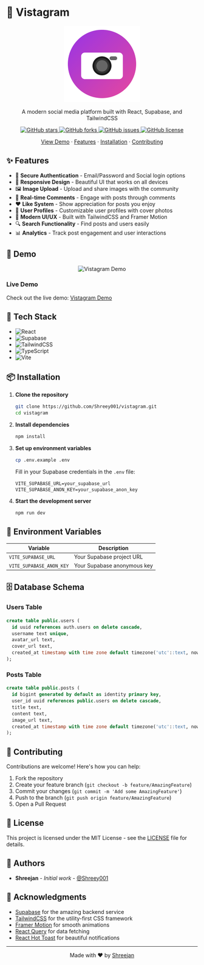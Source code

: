 # 📸 Vistagram

<div align="center">
  <img src="public/vistagram-logo.svg" alt="Vistagram Logo" width="200"/>
  
  <p align="center">
    A modern social media platform built with React, Supabase, and TailwindCSS
  </p>

  <p>
    <a href="https://github.com/yourusername/vistagram/stargazers">
      <img src="https://img.shields.io/github/stars/yourusername/vistagram?style=for-the-badge" alt="GitHub stars"/>
    </a>
    <a href="https://github.com/yourusername/vistagram/network/members">
      <img src="https://img.shields.io/github/forks/yourusername/vistagram?style=for-the-badge" alt="GitHub forks"/>
    </a>
    <a href="https://github.com/yourusername/vistagram/issues">
      <img src="https://img.shields.io/github/issues/yourusername/vistagram?style=for-the-badge" alt="GitHub issues"/>
    </a>
    <a href="https://github.com/yourusername/vistagram/blob/main/LICENSE">
      <img src="https://img.shields.io/github/license/yourusername/vistagram?style=for-the-badge" alt="GitHub license"/>
    </a>
  </p>

  <p>
    <a href="#demo">View Demo</a>
    ·
    <a href="#features">Features</a>
    ·
    <a href="#installation">Installation</a>
    ·
    <a href="#contributing">Contributing</a>
  </p>
</div>

## ✨ Features

- 🔐 **Secure Authentication** - Email/Password and Social login options
- 📱 **Responsive Design** - Beautiful UI that works on all devices
- 🖼️ **Image Upload** - Upload and share images with the community
- 💬 **Real-time Comments** - Engage with posts through comments
- ❤️ **Like System** - Show appreciation for posts you enjoy
- 👤 **User Profiles** - Customizable user profiles with cover photos
- 🎨 **Modern UI/UX** - Built with TailwindCSS and Framer Motion
- 🔍 **Search Functionality** - Find posts and users easily
- 📊 **Analytics** - Track post engagement and user interactions

## 🎯 Demo

<div align="center">
  <img src="public/demo.gif" alt="Vistagram Demo" width="600"/>
</div>

### Live Demo

Check out the live demo: [Vistagram Demo](https://vistagram.vercel.app)

## 🚀 Tech Stack

- ![React](https://img.shields.io/badge/React-20232A?style=for-the-badge&logo=react&logoColor=61DAFB)
- ![Supabase](https://img.shields.io/badge/Supabase-181818?style=for-the-badge&logo=supabase&logoColor=white)
- ![TailwindCSS](https://img.shields.io/badge/Tailwind_CSS-38B2AC?style=for-the-badge&logo=tailwind-css&logoColor=white)
- ![TypeScript](https://img.shields.io/badge/TypeScript-007ACC?style=for-the-badge&logo=typescript&logoColor=white)
- ![Vite](https://img.shields.io/badge/Vite-646CFF?style=for-the-badge&logo=vite&logoColor=white)

## 📦 Installation

1. **Clone the repository**

   ```bash
   git clone https://github.com/Shreey001/vistagram.git
   cd vistagram
   ```

2. **Install dependencies**

   ```bash
   npm install
   ```

3. **Set up environment variables**

   ```bash
   cp .env.example .env
   ```

   Fill in your Supabase credentials in the `.env` file:

   ```env
   VITE_SUPABASE_URL=your_supabase_url
   VITE_SUPABASE_ANON_KEY=your_supabase_anon_key
   ```

4. **Start the development server**
   ```bash
   npm run dev
   ```

## 📝 Environment Variables

| Variable                 | Description                 |
| ------------------------ | --------------------------- |
| `VITE_SUPABASE_URL`      | Your Supabase project URL   |
| `VITE_SUPABASE_ANON_KEY` | Your Supabase anonymous key |

## 🗄️ Database Schema

### Users Table

```sql
create table public.users (
  id uuid references auth.users on delete cascade,
  username text unique,
  avatar_url text,
  cover_url text,
  created_at timestamp with time zone default timezone('utc'::text, now())
);
```

### Posts Table

```sql
create table public.posts (
  id bigint generated by default as identity primary key,
  user_id uuid references public.users on delete cascade,
  title text,
  content text,
  image_url text,
  created_at timestamp with time zone default timezone('utc'::text, now())
);
```

## 🤝 Contributing

Contributions are welcome! Here's how you can help:

1. Fork the repository
2. Create your feature branch (`git checkout -b feature/AmazingFeature`)
3. Commit your changes (`git commit -m 'Add some AmazingFeature'`)
4. Push to the branch (`git push origin feature/AmazingFeature`)
5. Open a Pull Request

## 📄 License

This project is licensed under the MIT License - see the [LICENSE](LICENSE) file for details.

## 👥 Authors

- **Shreejan** - _Initial work_ - [@Shreey001](https://github.com/Shreey001)

## 🙏 Acknowledgments

- [Supabase](https://supabase.io/) for the amazing backend service
- [TailwindCSS](https://tailwindcss.com/) for the utility-first CSS framework
- [Framer Motion](https://www.framer.com/motion/) for smooth animations
- [React Query](https://react-query.tanstack.com/) for data fetching
- [React Hot Toast](https://react-hot-toast.com/) for beautiful notifications

---

<div align="center">
  Made with ❤️ by <a href="https://github.com/yourusername">Shreejan</a>
</div>
